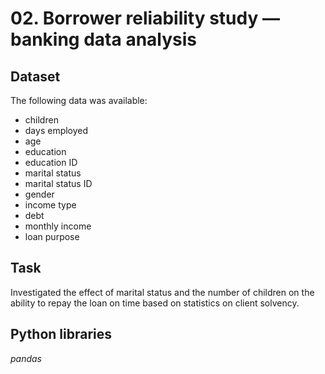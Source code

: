 # 02. Borrower reliability study — banking data analysis


## Dataset

The following data was available:

* children
* days employed
* age
* education
* education ID
* marital status
* marital status ID
* gender
* income type
* debt
* monthly income
* loan purpose

## Task

Investigated the effect of marital status and the number of children on the ability to repay the loan on time based on statistics on client solvency.

## Python libraries
*pandas*
